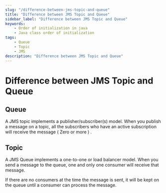 ```yaml
---
slug: "/difference-between-jms-topic-and-queue"
title: "Difference between JMS Topic and Queue"
sidebar_label: "Difference between JMS Topic and Queue"
keywords:
    - Order of initialization in java
    - Java class order of initialization
tags:
    - Queue
    - Topic
    - JMS
description: "Difference between JMS Topic and Queue"
---
```


# Difference between JMS Topic and Queue

## Queue

A JMS topic implements a publisher/subscriber(s) model. When you publish a message on a topic, all the subscribers who have an active subscription will receive the message ( Zero or more ) .

## Topic

A JMS Queue implements a one-to-one or load balancer model. When you send a message to the queue, one and only one consumer will receive that message.

If there are no consumers at the time the message is sent, it will be kept on the queue until a consumer can process the message.

